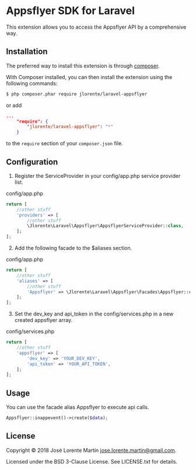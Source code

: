 Appsflyer SDK for Laravel
=========================
This extension allows you to access the Appsflyer API by a comprehensive way.

## Installation

The preferred way to install this extension is through [composer](http://getcomposer.org/download/).

With Composer installed, you can then install the extension using the following commands:

```bash
$ php composer.phar require jlorente/laravel-appsflyer
```

or add 

```json
...
    "require": {
        "jlorente/laravel-appsflyer": "*"
    }
```

to the ```require``` section of your `composer.json` file.

## Configuration

1. Register the ServiceProvider in your config/app.php service provider list.

config/app.php
```php
return [
    //other stuff
    'providers' => [
        //other stuff
        \Jlorente\Laravel\Appsflyer\AppsflyerServiceProvider::class,
    ];
];
```

2. Add the following facade to the $aliases section.

config/app.php
```php
return [
    //other stuff
    'aliases' => [
        //other stuff
        'Appsflyer' => \Jlorente\Laravel\Appsflyer\Facades\Appsflyer::class,
    ];
];
```

3. Set the dev_key and api_token in the config/services.php in a new created appsflyer array.

config/services.php
```php
return [
    //other stuff
    'appsflyer' => [
        'dev_key' => 'YOUR_DEV_KEY',
        'api_token' => 'YOUR_API_TOKEN',
    ];
];
```

## Usage

You can use the facade alias Appsflyer to execute api calls.

```php
Appsflyer::inappevent()->create($data);
```
## License 
Copyright &copy; 2018 José Lorente Martín <jose.lorente.martin@gmail.com>.

Licensed under the BSD 3-Clause License. See LICENSE.txt for details.
